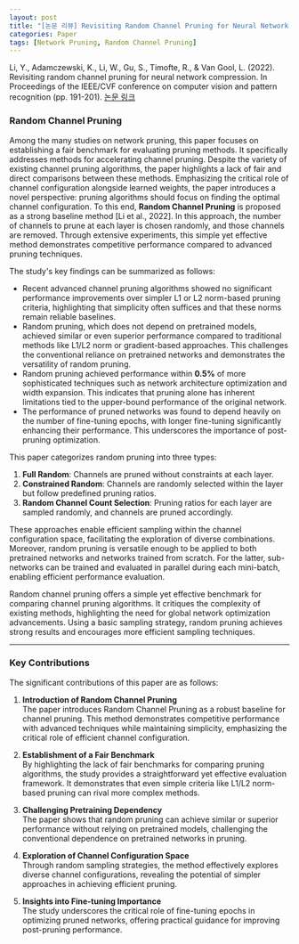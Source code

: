 ```yaml
---
layout: post
title: "[논문 리뷰] Revisiting Random Channel Pruning for Neural Network Compression"
categories: Paper
tags: [Network Pruning, Random Channel Pruning]
---
```


Li, Y., Adamczewski, K., Li, W., Gu, S., Timofte, R., & Van Gool, L. (2022). Revisiting random channel pruning for neural network compression. In Proceedings of the IEEE/CVF conference on computer vision and pattern recognition (pp. 191-201). [논문 링크](https://openaccess.thecvf.com/content/CVPR2022/html/Li_Revisiting_Random_Channel_Pruning_for_Neural_Network_Compression_CVPR_2022_paper.html)

### Random Channel Pruning

Among the many studies on network pruning, this paper focuses on establishing a fair benchmark for evaluating pruning methods. It specifically addresses methods for accelerating channel pruning. Despite the variety of existing channel pruning algorithms, the paper highlights a lack of fair and direct comparisons between these methods. Emphasizing the critical role of channel configuration alongside learned weights, the paper introduces a novel perspective: pruning algorithms should focus on finding the optimal channel configuration. To this end, **Random Channel Pruning** is proposed as a strong baseline method [Li et al., 2022]. In this approach, the number of channels to prune at each layer is chosen randomly, and those channels are removed. Through extensive experiments, this simple yet effective method demonstrates competitive performance compared to advanced pruning techniques.

The study's key findings can be summarized as follows:

- Recent advanced channel pruning algorithms showed no significant performance improvements over simpler L1 or L2 norm-based pruning criteria, highlighting that simplicity often suffices and that these norms remain reliable baselines.
- Random pruning, which does not depend on pretrained models, achieved similar or even superior performance compared to traditional methods like L1/L2 norm or gradient-based approaches. This challenges the conventional reliance on pretrained networks and demonstrates the versatility of random pruning.
- Random pruning achieved performance within **0.5%** of more sophisticated techniques such as network architecture optimization and width expansion. This indicates that pruning alone has inherent limitations tied to the upper-bound performance of the original network.
- The performance of pruned networks was found to depend heavily on the number of fine-tuning epochs, with longer fine-tuning significantly enhancing their performance. This underscores the importance of post-pruning optimization.

This paper categorizes random pruning into three types:  

1. **Full Random**: Channels are pruned without constraints at each layer.
2. **Constrained Random**: Channels are randomly selected within the layer but follow predefined pruning ratios.
3. **Random Channel Count Selection**: Pruning ratios for each layer are sampled randomly, and channels are pruned accordingly.

These approaches enable efficient sampling within the channel configuration space, facilitating the exploration of diverse combinations. Moreover, random pruning is versatile enough to be applied to both pretrained networks and networks trained from scratch. For the latter, sub-networks can be trained and evaluated in parallel during each mini-batch, enabling efficient performance evaluation.

Random channel pruning offers a simple yet effective benchmark for comparing channel pruning algorithms. It critiques the complexity of existing methods, highlighting the need for global network optimization advancements. Using a basic sampling strategy, random pruning achieves strong results and encourages more efficient sampling techniques.

---

### **Key Contributions**

The significant contributions of this paper are as follows:

1. **Introduction of Random Channel Pruning**  
   The paper introduces Random Channel Pruning as a robust baseline for channel pruning. This method demonstrates competitive performance with advanced techniques while maintaining simplicity, emphasizing the critical role of efficient channel configuration.

2. **Establishment of a Fair Benchmark**  
   By highlighting the lack of fair benchmarks for comparing pruning algorithms, the study provides a straightforward yet effective evaluation framework. It demonstrates that even simple criteria like L1/L2 norm-based pruning can rival more complex methods.

3. **Challenging Pretraining Dependency**  
   The paper shows that random pruning can achieve similar or superior performance without relying on pretrained models, challenging the conventional dependence on pretrained networks in pruning.

4. **Exploration of Channel Configuration Space**  
   Through random sampling strategies, the method effectively explores diverse channel configurations, revealing the potential of simpler approaches in achieving efficient pruning.

5. **Insights into Fine-tuning Importance**  
   The study underscores the critical role of fine-tuning epochs in optimizing pruned networks, offering practical guidance for improving post-pruning performance.
